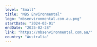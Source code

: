 ```yaml
---
level: "Small"
title: "MBS Environmental"
logo: "mbsenvironmental.com.au.png"
startDate: "2024-03-01"
endDate: "2025-02-28"
link: "https://mbsenvironmental.com.au/"
country: "Australia"
---
```

